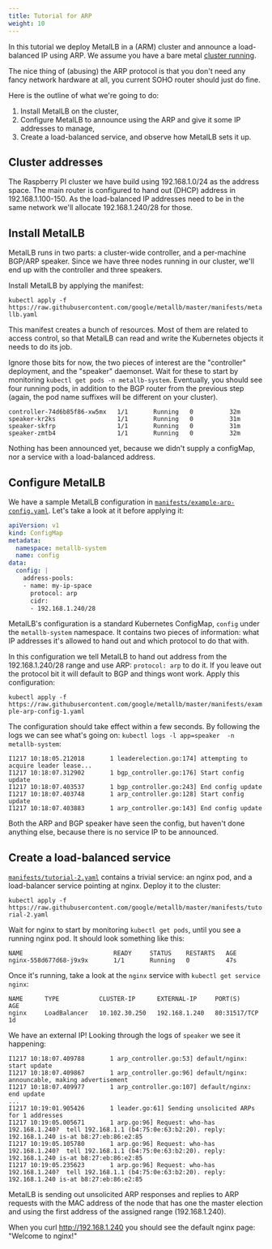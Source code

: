 ```yaml
---
title: Tutorial for ARP
weight: 10
---
```


In this tutorial we deploy MetalLB in a (ARM) cluster and announce a load-balanced IP using ARP. We
assume you have a bare metal [cluster
running](https://blog.hypriot.com/post/setup-kubernetes-raspberry-pi-cluster/).

The nice thing of (abusing) the ARP protocol is that you don't need any fancy network hardware at
all, you current SOHO router should just do fine.

Here is the outline of what we're going to do:

1. Install MetalLB on the cluster,
1. Configure MetalLB to announce using the ARP and give it some IP addresses to manage,
1. Create a load-balanced service, and observe how MetalLB sets it up.

## Cluster addresses

The Raspberry PI cluster we have build using 192.168.1.0/24 as the address space. The main router
is configured to hand out (DHCP) address in 192.168.1.100-150. As the load-balanced IP addresses need
to be in the same network we'll allocate 192.168.1.240/28 for those.

## Install MetalLB

MetalLB runs in two parts: a cluster-wide controller, and a per-machine BGP/ARP speaker. Since we
have three nodes running in our cluster, we'll end up with the controller and three speakers.

Install MetalLB by applying the manifest:

`kubectl apply -f https://raw.githubusercontent.com/google/metallb/master/manifests/metallb.yaml`

This manifest creates a bunch of resources. Most of them are related to access control, so that
MetalLB can read and write the Kubernetes objects it needs to do its job.

Ignore those bits for now, the two pieces of interest are the "controller" deployment, and the
"speaker" daemonset. Wait for these to start by monitoring `kubectl get pods -n metallb-system`.
Eventually, you should see four running pods, in addition to the BGP router from the previous step
(again, the pod name suffixes will be different on your cluster).

```
controller-74d6b85f86-xw5mx   1/1       Running   0          32m
speaker-kr2ks                 1/1       Running   0          31m
speaker-skfrp                 1/1       Running   0          31m
speaker-zmtb4                 1/1       Running   0          32m
```

Nothing has been announced yet, because we didn't supply a configMap, nor a service with
a load-balanced address.

## Configure MetalLB

We have a sample MetalLB configuration in
[`manifests/example-arp-config.yaml`](https://raw.githubusercontent.com/google/metallb/master/manifests/example-arp-config.yaml).
Let's take a look at it before applying it:

```yaml
apiVersion: v1
kind: ConfigMap
metadata:
  namespace: metallb-system
  name: config
data:
  config: |
    address-pools:
    - name: my-ip-space
      protocol: arp
      cidr:
      - 192.168.1.240/28
```

MetalLB's configuration is a standard Kubernetes ConfigMap, `config` under the `metallb-system`
namespace. It contains two pieces of information: what IP addresses it's allowed to hand out and
which protocol to do that with.

In this configuration we tell MetalLB to hand out address from the 192.168.1.240/28 range and use
ARP: `protocol: arp` to do it. If you leave out the protocol bit it will default to BGP and things
wont work. Apply this configuration:

`kubectl apply -f https://raw.githubusercontent.com/google/metallb/master/manifests/example-arp-config-1.yaml`

The configuration should take effect within a few seconds. By following the logs we can see what's
going on: `kubectl logs -l app=speaker  -n metallb-system`:

```
I1217 10:18:05.212018       1 leaderelection.go:174] attempting to acquire leader lease...
I1217 10:18:07.312902       1 bgp_controller.go:176] Start config update
I1217 10:18:07.403537       1 bgp_controller.go:243] End config update
I1217 10:18:07.403748       1 arp_controller.go:128] Start config update
I1217 10:18:07.403883       1 arp_controller.go:143] End config update
```

Both the ARP and BGP speaker have seen the config, but haven't done anything else, because there is
no service IP to be announced.

## Create a load-balanced service

[`manifests/tutorial-2.yaml`](https://raw.githubusercontent.com/google/metallb/master/manifests/tutorial-2.yaml)
contains a trivial service: an nginx pod, and a load-balancer service pointing at nginx. Deploy it
to the cluster:

`kubectl apply -f https://raw.githubusercontent.com/google/metallb/master/manifests/tutorial-2.yaml`

Wait for nginx to start by monitoring `kubectl get pods`, until you see a running nginx pod. It
should look something like this:

```
NAME                         READY     STATUS    RESTARTS   AGE
nginx-558d677d68-j9x9x       1/1       Running   0          47s
```

Once it's running, take a look at the `nginx` service with `kubectl get service nginx`:
```
NAME      TYPE           CLUSTER-IP      EXTERNAL-IP     PORT(S)        AGE
nginx     LoadBalancer   10.102.30.250   192.168.1.240   80:31517/TCP   1d
```

We have an external IP! Looking through the logs of `speaker` we see it happening:

```
I1217 10:18:07.409788       1 arp_controller.go:53] default/nginx: start update
I1217 10:18:07.409867       1 arp_controller.go:96] default/nginx: announcable, making advertisement
I1217 10:18:07.409977       1 arp_controller.go:107] default/nginx: end update
...
I1217 10:19:01.905426       1 leader.go:61] Sending unsolicited ARPs for 1 addresses
I1217 10:19:05.005671       1 arp.go:96] Request: who-has 192.168.1.240?  tell 192.168.1.1 (b4:75:0e:63:b2:20). reply: 192.168.1.240 is-at b8:27:eb:86:e2:85
I1217 10:19:05.105780       1 arp.go:96] Request: who-has 192.168.1.240?  tell 192.168.1.1 (b4:75:0e:63:b2:20). reply: 192.168.1.240 is-at b8:27:eb:86:e2:85
I1217 10:19:05.235623       1 arp.go:96] Request: who-has 192.168.1.240?  tell 192.168.1.1 (b4:75:0e:63:b2:20). reply: 192.168.1.240 is-at b8:27:eb:86:e2:85
```

MetalLB is sending out unsolicited ARP responses and replies to ARP requests with the MAC address of
the node that has one the master election and using the first address of the assigned range
(192.168.1.240).

When you curl <http://192.168.1.240> you should see the default nginx page: "Welcome to nginx!"

